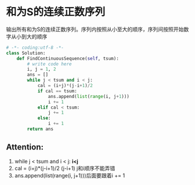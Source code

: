 # 和为S的连续正数序列

输出所有和为S的连续正数序列。序列内按照从小至大的顺序，序列间按照开始数字从小到大的顺序

```python
# -*- coding:utf-8 -*-
class Solution:
    def FindContinuousSequence(self, tsum):
        # write code here
        i, j = 1, 2
        ans = []
        while j < tsum and i < j:
            cal = (i+j)*(j-i+1)/2
            if cal == tsum:
                ans.append(list(range(i, j+1)))
                i += 1
            elif cal < tsum:
                j += 1
            else:
                i += 1
        return ans
```

## Attention:
1. while j < tsum and i < j: **i<j**
2. cal = (i+j)*(j-i+1)/2  (j-i+1) j和i顺序不能弄错
3. ans.append(list(range(i, j+1)))后面要跟着i += 1